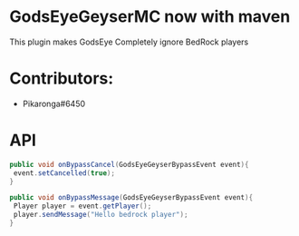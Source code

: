 # GodsEyeGeyserMC now with maven
This plugin makes GodsEye Completely ignore BedRock players

# Contributors:
 - Pikaronga#6450

# API
```java
public void onBypassCancel(GodsEyeGeyserBypassEvent event){
 event.setCancelled(true);
}
```
```java
public void onBypassMessage(GodsEyeGeyserBypassEvent event){
 Player player = event.getPlayer();
 player.sendMessage("Hello bedrock player");
}
```
